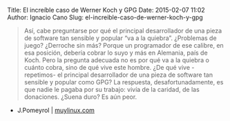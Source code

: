 Title: El increíble caso de Werner Koch y GPG
Date: 2015-02-07 11:02
Author: Ignacio Cano
Slug: el-increible-caso-de-werner-koch-y-gpg

> Así, cabe preguntarse por qué el principal desarrollador de una pieza
> de software tan sensible y popular “va a la quiebra”. ¿Problemas de
> juego? ¿Derroche sin más? Porque un programador de ese calibre, en esa
> posición, debería cobrar lo suyo y más en Alemania, país de Koch. Pero
> la pregunta adecuada no es por qué va a la quiebra o cuánto cobra,
> sino de qué vive este hombre. ¿De qué vive -repetimos- el principal
> desarrollador de una pieza de software tan sensible y popular como
> GPG? La respuesta, desafortunadamente, es que nadie le pagaba por su
> trabajo: vivía de la caridad, de las donaciones. ¿Suena duro? Es aún
> peor.

- J.Pomeyrol | [muylinux.com][]

  [muylinux.com]: http://www.muylinux.com/2015/02/07/el-increible-caso-de-werner-koch-y-gpg
    "El increíble caso de Werner Koch y GPG"

